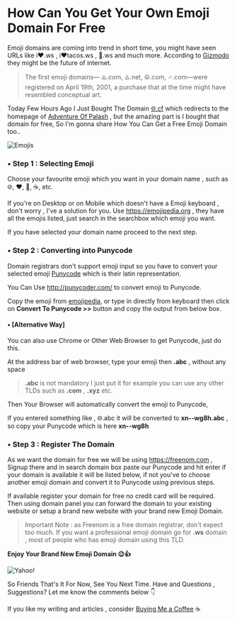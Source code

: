 <!---
layout: post
cover:  assets/images/getemojidomain.jpg
title: How Can You Get Your Own Emoji Domain For Free
navigation: True
tags: [Internet, Free]
class: post-template
author: bauripalash
--->

# How Can You Get Your Own Emoji Domain For Free

Emoji domains are coming into trend in short time, you might have seen URLs like i❤.ws , i❤tacos.ws , 📙.ws and much more. According to [Gizmodo](https://gizmodo.com/emoji-domains-are-the-future-maybe-1823319626) they might be the future of internet.

> The first emoji domains— ♨️.com, ♨️.net, ☮️.com, ♂️.com—were registered on April 19th, 2001, a purchase that at the time might have resembled conceptual art.

Today Few Hours Ago I Just Bought The Domain [🌐.cf](http://xn--wg8h.cf) which redirects to the homepage of [Adventure Of Palash](https://palash.tk) , but the amazing part is I bought that domain for free, So I'm gonna share How You Can Get a Free Emoji Domain too..

![Emojis](http://emojipedia-us.s3.amazonaws.com/content/2016/04/10/snapchat-emojis-2016.jpg)

### •  Step 1 : Selecting Emoji

Choose your favourite emoji which you want in your domain name , such as 🌐, ❤, 🌳, ☕, etc.

If you're on Desktop or on Mobile which doesn't have a Emoji keyboard , don't worry , I've a solution for you.
Use <https://emojipedia.org> , they have all the emojis listed, just search in the searchbox which emoji you want.

If you have selected your domain name proceed to the next step.

### • Step 2 : Converting into Punycode

Domain registrars don't support emoji input so you have to convert your selected emoji [Punycode](https://en.m.wikipedia.org/wiki/Punycode) which is their latin representation.

You Can Use <http://punycoder.com/> to convert emoji to Punycode. 

Copy the emoji from [emojipedia](https://emojipedia.org), or type in directly from keyboard then click on **Convert To Punycode >>** button and copy the output from below box.

#### • [Alternative Way]

You can also use Chrome or Other Web Browser to get Punycode, just do this.

At the address bar of web browser, type your emoji then **.abc**  , without any space

> **.abc** is not mandatory I just put it for example you can use any other TLDs such as **.com** , **.xyz** etc.

Then Your Browser will automatically convert the emoji to Punycode,

If you entered something like , 🌐.abc it will be converted to **xn--wg8h.abc** , so copy your Punycode which is here **xn--wg8h**

### • Step 3 : Register The Domain

As we want the domain for free we will be using <https://freenom.com> , Signup there and in search domain box paste our Punycode and hit enter if your domain is available it will be listed below, if not you've to choose another emoji domain and convert it to Punycode using previous steps.

If available register your domain for free no credit card will be required. Then using domain panel you can forward the domain to your existing website or setup a brand new website with your brand new Emoji Domain.

> Important Note : as Freenom is a free domain registrar, don't expect too much. If you want a professional emoji domain go for **.ws** domain , most of people who has emoji domain using this TLD.

**Enjoy Your Brand New Emoji Domain 😉👍**

![Yahoo!](https://media1.tenor.com/images/4ded3e63cdeb091e55a9e91b1ceb2340/tenor.gif?itemid=5002827)

So Friends That's It For Now, See You Next Time. Have and Questions , Suggestions? Let me know the comments below 👇

If you like my writing and articles , consider [Buying Me a Coffee](https://buymeacoff.ee/palash) ☕

